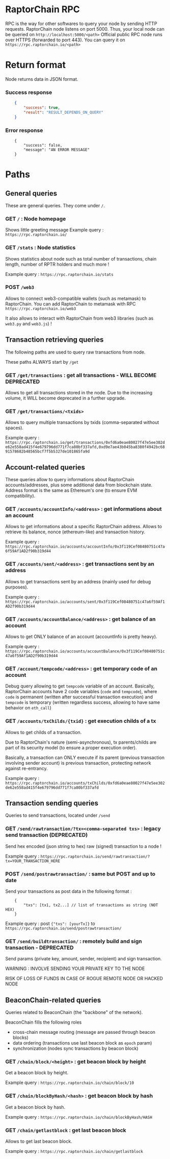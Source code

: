 # RaptorChain RPC
RPC is the way for other softwares to query your node by sending HTTP requests.
RaptorChain node listens on port 5000. Thus, your local node can be queried on `http://localhost:5000/<path>`
Official public RPC node runs over HTTPS (forwarded to port 443). You can query it on `https://rpc.raptorchain.io/<path>`

# Return format
Node returns data in JSON format.

### Success response
```json
	{
		"success": true,
		"result": "RESULT_DEPENDS_ON_QUERY"
	}
```

### Error response
```
	{
		"success": false,
		"message": "AN ERROR MESSAGE"
	}
```

# Paths

## General queries

These are general queries. They come under `/`.

### GET `/` : Node homepage
Shows little greeting message
Example query : `https://rpc.raptorchain.io/`

### GET `/stats` : Node statistics
Shows statistics about node such as total number of transactions, chain length, number of RPTR holders and much more !

Example query : `https://rpc.raptorchain.io/stats`

### POST `/web3`
Allows to connect web3-compatible wallets (such as metamask) to RaptorChain.
You can add RaptorChain to metamask with RPC `https://rpc.raptorchain.io/web3`

It also allows to interact with RaptorChain from web3 libraries (such as `web3.py` and `web3.js`) !

## Transaction retrieving queries
The following paths are used to query raw transactions from node.

These paths ALWAYS start by `/get`

### GET `/get/transactions` : get all transactions - WILL BECOME DEPRECATED
Allows to get all transactions stored in the node. Due to the increasing volume, it WILL become deprecated in a further upgrade.

### GET `/get/transactions/<txids>`
Allows to query multiple transactions by txids (comma-separated without spaces).

Example query : `https://rpc.raptorchain.io/get/transactions/0xfd6a0eae80027f47e5ee302de62e558ad415f4e679796dd771f7ca80bf337afd,0xd9e7ae43b045ba8380f4942bc6891578682b48565bcf7f5b5327de101865fa9d`

## Account-related queries
These queries allow to query informations about RaptorChain accounts/addresses, plus some additional data from blockchain state.
Address format is the same as Ethereum's one (to ensure EVM compatibility).


### GET `/accounts/accountInfo/<address>` : get informations about an account
Allows to get informations about a specific RaptorChain address.
Allows to retrieve its balance, nonce (ethereum-like) and transaction history.

Example query : `https://rpc.raptorchain.io/accounts/accountInfo/0x3f119Cef08480751c47a6f59Af1AD2f90b319d44`

### GET `/accounts/sent/<address>` : get transactions sent by an address
Allows to get transactions sent by an address (mainly used for debug purposes).

Example query : `https://rpc.raptorchain.io/accounts/sent/0x3f119Cef08480751c47a6f59Af1AD2f90b319d44`

### GET `/accounts/accountBalance/<address>` : get balance of an account
Allows to get ONLY balance of an account (accountInfo is pretty heavy).

Example query : `https://rpc.raptorchain.io/accounts/accountBalance/0x3f119Cef08480751c47a6f59Af1AD2f90b319d44`

### GET `/account/tempcode/<address>` : get temporary code of an account
Debug query allowing to get `tempcode` variable of an account.
Basically, RaptorChain accounts have 2 code variables (`code` and `tempcode`), where `code` is permanent (written after successful transaction execution) and `tempcode` is temporary (written regardless success, allowing to have same behavior on `eth_call`)

### GET `/accounts/txChilds/{txid}` : get execution childs of a tx
Allows to get childs of a transaction.

Due to RaptorChain's nature (semi-asynchronous), tx parents/childs are part of its security model (to ensure a proper execution order).

Basically, a transaction can ONLY execute if its parent (previous transaction involving sender account) is previous transaction, protecting network against re-entrancy.

Example query : `https://rpc.raptorchain.io/accounts/txChilds/0xfd6a0eae80027f47e5ee302de62e558ad415f4e679796dd771f7ca80bf337afd`

## Transaction sending queries
Queries to send transactions, located under `/send`

### GET `/send/rawtransaction/?tx=<comma-separated txs>` : legacy send transaction (DEPRECATED)
Send hex encoded (json string to hex) raw (signed) transaction to a node !

Example query : `https://rpc.raptorchain.io/send/rawtransaction/?tx=YOUR_TRANSACTION_HERE`

### POST `/send/postrawtransaction/` : same but POST and up to date
Send your transactions as post data in the following format :
```
	{
		"txs": [tx1, tx2...] // list of transactions as string (NOT HEX)
	}
```

Example query : post `{"txs": [yourTx]}` to `https://rpc.raptorchain.io/send/postrawtransaction/`

### GET `/send/buildtransaction/` : remotely build and sign transaction - DEPRECATED
Send params (private key, amount, sender, recipient) and sign transaction.

WARNING : INVOLVE SENDING YOUR PRIVATE KEY TO THE NODE

RISK OF LOSS OF FUNDS IN CASE OF ROGUE REMOTE NODE OR HACKED NODE

## BeaconChain-related queries
Queries related to BeaconChain (the "backbone" of the network).

BeaconChain fills the following roles
- cross-chain message routing (message are passed through beacon blocks)
- data ordering (transactions use last beacon block as `epoch` param)
- synchronization (nodes sync transactions by beacon block)

### GET `/chain/block/<height>` : get beacon block by height
Get a beacon block by height.

Example query : `https://rpc.raptorchain.io/chain/block/10`

### GET `/chain/blockByHash/<hash>` : get beacon block by hash
Get a beacon block by hash.

Example query : `https://rpc.raptorchain.io/chain/blockByHash/HASH`

### GET `/chain/getlastblock` : get last beacon block
Allows to get last beacon block.

Example query : `https://rpc.raptorchain.io/chain/getlastblock`